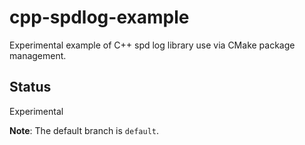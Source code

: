 # cpp-spdlog-example
Experimental example of C++ spd log library use via CMake package management.

## Status
Experimental

**Note**: The default branch is `default`.
